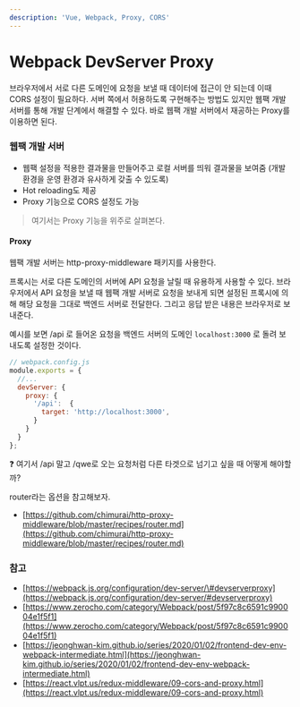 ```yaml
---
description: 'Vue, Webpack, Proxy, CORS'
---
```


# Webpack DevServer Proxy

브라우저에서 서로 다른 도메인에 요청을 보낼 때 데이터에 접근이 안 되는데 이때 CORS 설정이 필요하다. 서버 쪽에서 허용하도록 구현해주는 방법도 있지만 웹팩 개발 서버를 통해 개발 단계에서 해결할 수 있다. 바로 웹팩 개발 서버에서 재공하는 Proxy를 이용하면 된다.

### 웹팩 개발 서버

* 웹팩 설정을 적용한 결과물을 만들어주고 로컬 서버를 띄워 결과물을 보여줌 \(개발 환경을 운영 환경과 유사하게 갖출 수 있도록\)
* Hot reloading도 제공
* Proxy 기능으로 CORS 설정도 가능

> 여기서는 Proxy 기능을 위주로 살펴본다.

#### Proxy

웹팩 개발 서버는 http-proxy-middleware 패키지를 사용한다.

프록시는 서로 다른 도메인의 서버에 API 요청을 날릴 때 유용하게 사용할 수 있다. 브라우저에서 API 요청을 보낼 때 웹팩 개발 서버로 요청을 보내게 되면 설정된 프록시에 의해 해당 요청을 그대로 백엔드 서버로 전달한다. 그리고 응답 받은 내용은 브라우저로 보내준다.

예시를 보면 /api 로 들어온 요청을 백엔드 서버의 도메인 `localhost:3000` 로 돌려 보내도록 설정한 것이다.

```javascript
// webpack.config.js
module.exports = {
  //...
  devServer: {
    proxy: {
      '/api':  {
        target: 'http://localhost:3000',
      }
    }
  }
};
```

❓ 여기서 /api 말고 /qwe로 오는 요청처럼 다른 타겟으로 넘기고 싶을 때 어떻게 해야할까?

router라는 옵션을 참고해보자.

* [https://github.com/chimurai/http-proxy-middleware/blob/master/recipes/router.md](https://github.com/chimurai/http-proxy-middleware/blob/master/recipes/router.md)

### 참고

* [https://webpack.js.org/configuration/dev-server/\#devserverproxy](https://webpack.js.org/configuration/dev-server/#devserverproxy)
* [https://www.zerocho.com/category/Webpack/post/5f97c8c6591c990004e1f5f1](https://www.zerocho.com/category/Webpack/post/5f97c8c6591c990004e1f5f1)
* [https://jeonghwan-kim.github.io/series/2020/01/02/frontend-dev-env-webpack-intermediate.html](https://jeonghwan-kim.github.io/series/2020/01/02/frontend-dev-env-webpack-intermediate.html)
* [https://react.vlpt.us/redux-middleware/09-cors-and-proxy.html](https://react.vlpt.us/redux-middleware/09-cors-and-proxy.html)

